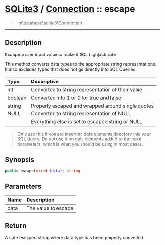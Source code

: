 # [SQLite3](sqlite.md) / [Connection](sqlite-Connection.md) :: escape
 > im\database\sqlite3\Connection
____

## Description
Escape a user input value to make it SQL highjack safe

This method converts data types to the appropriate string representations.
It also excludes types that does not go directly into SQL Queries.

| Type     | Description                                       |
| :------- | :------------------------------------------------ |
| int      | Converted to string representation of their value |
| boolean  | Converted into 1 or 0 for true and false          |
| string   | Properly escaped and wrapped around single quotes |
| NULL     | Converted to string representation of NULL        |
|          | Everything else is set to escaped string or NULL  |

 > Only use this if you are inserting data elements directory into your SQL Query. Do not use it on data elements added to the input parameters, which is what you should be using in most cases.  

## Synopsis
```php
public escape(mixed $data): string
```

## Parameters
| Name | Description |
| :--- | :---------- |
| data | The value to escape |

## Return
A safe escaped string where data type has been properly converted
